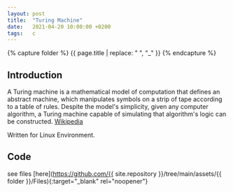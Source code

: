 ```yaml
---
layout: post
title:  "Turing Machine"
date:   2021-04-20 10:00:00 +0200
tags:   c
---
```

{% capture folder %}
{{ page.title | replace: " ", "_" }}
{% endcapture %}

## Introduction ##
A Turing machine is a mathematical model of computation that defines an abstract machine, which manipulates symbols on a strip of tape according to a table of rules. Despite the model's simplicity, given any computer algorithm, a Turing machine capable of simulating that algorithm's logic can be constructed.
[Wikipedia](https://en.wikipedia.org/wiki/Turing_machine)
<!--more-->

Written for Linux Environment.

## Code ##
see files [here](https://github.com/{{ site.repository }}/tree/main/assets/{{ folder }}/Files){:target="_blank" rel="noopener"}